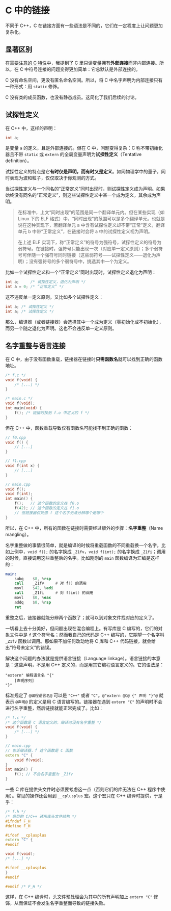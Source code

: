 # C 中的链接

不同于 C++，C 在链接方面有一些语法是不同的，它们在一定程度上让问题更加复杂化。

## 显著区别

在[需要注意的 C 特性](/ch04/compare_with_c/c_feature)中，我提到了 C 里只读变量拥有**外部连接**而非内部连接。所以，在 C 中符号连接的问题变得更加简单：它总默认是外部连接的。

C 没有命名空间，更没有匿名命名空间。所以，将 C 中名字声明为内部连接只有一种形式：用 `static` 修饰。

C 没有类的成员函数，也没有静态成员。这简化了我们后续的讨论。

## 试探性定义

在 C++ 中，这样的声明：
```cpp
int a;
```
是变量 `a` 的定义，且是外部连接的。但在 C 中，问题变得复杂：C 称不带初始化器且不带 `static` 或 `extern` 的全局变量声明为**试探性定义**（Tentative definition）。

试探性定义的特点是它**有时仅是声明，而有时又是定义**。如同物理学中的量子，同时表现为波和粒子，仅仅取决于你观测的方式。

当试探性定义与一个同名的“正常定义”同时出现时，则试探性定义成为声明。如果始终没有同名的“正常定义”，则这些试探性定义中某一个成为定义，其余成为声明。

> 在标准中，上文“同时出现”的范围是同一个翻译单元内。但在某些实现（如 Linux 下的 ELF 格式）中，“同时出现”的范围可以是多个翻译单元。也就是说在这种实现下，若翻译单元 a 中含有试探性定义却不带“正常”定义，翻译单元 b 中带“正常定义”，在链接时会将 a 中的试探性定义视为声明。
>
> 在上述 ELF 实现下，称“正常定义”的符号为强符号，试探性定义的符号为弱符号。在链接时，强符号只能出现一次（对应单一定义原则）；多个弱符号可伴随一个强符号同时链接（这些弱符号——试探性定义——退化为声明）；没有强符号的多个弱符号中，挑选其中一个为定义。

比如一个试探性定义和一个“正常定义”同时出现时，试探性定义退化为声明：
```c
int a;     /* 试探性定义，退化为声明 */
int a = 0; /* “正常定义” */
```
这不违反单一定义原则。又比如多个试探性定义：
```c
int a; /* 试探性定义 */
int a; /* 试探性定义 */
```

那么，编译器（或者链接器）会选择其中一个成为定义（零初始化或不初始化），而另一个随之退化为声明。这也不会违反单一定义原则。

## 名字重整与语言连接

在 C 中，由于没有函数重载，链接器在链接时**只需函数名**就可以找到正确的函数地址。

```c
/* f.c */
void f(void) {
    /* [...] */
}

/* main.c */
void f(void);
int main(void) {
    f(); /* 链接时找到 f.o 中定义的 f */
}
```

但在 C++ 中，函数重载导致仅有函数名可能找不到正确的函数：

```cpp
// f0.cpp
void f() {
    // [...]
}

// f1.cpp
void f(int x) {
    // [...]
}

// main.cpp
void f();
void f(int);
int main() {
    f();   // 这个函数的定义在 f0.o
    f(42); // 这个函数的定义在 f1.o
    // 但链接器仅凭借 f 这个名字无法分辨哪个是哪个
}
```

所以，在 C++ 中，所有的函数在链接时需要经过额外的步骤：**名字重整**（Name mangling）。

名字重整做的事情很简单，就是编译的时候将重载函数的不同重载换一个名字。比如上例中，`void f();` 的名字换成 `_Z1fv`，`void f(int);` 的名字换成 `_Z1fi`；调用的时候，直接调用这些重整后的名字。比如刚刚的 `main` 函数编译为汇编是这样的：

```asm
main:
    subq    $8, %rsp
    call    _Z1fv     # 对 f() 的调用
    movl    $42, %edi
    call    _Z1fi     # 对 f(int) 的调用
    movl    $0, %eax
    addq    $8, %rsp
    ret
```

重整之后，链接器就能分辨两个函数了；就可以到对象文件找对应的定义了。

一切看上去十分美好，但问题出现在混合编程上。有写库是 C 编写的，它们的对象文件中是 `f` 这个符号名；然而我自己的代码是 C++ 编写的，它期望一个名字叫 `_Z1fv` 函数以调用。那如果不加任何改动地将 C 库和 C++ 代码链接，就会给出“符号未定义”的错误。

解决这个问题的办法就是提供语言链接（Language linkage）。语言链接的本意是：这些声明，不是用 C++ 定义的，而是用其它编程语言定义的。它的语法是：

```sdsc
"extern" 编程语言名 "{"
    [声明序列]
"}"
```

标准规定了 `@编程语言名@` 可以是 `"C++"` 或者 `"C"`。`@"extern @C@ {" 声明 "}"@` 就表示 `@声明@` 的定义是用 C 语言编写的。链接器在遇到 `extern "C"` 的声明时不会进行名字重整，然后链接就能正常完成了。比如：

```cpp
/* f.c */
/* 这个函数是 C 语言定义的，编译时没有名字重整 */
void f(void) {
    /* [...] */
}

// main.cpp
// 告诉编译器，f 这个函数是 C 函数
extern "C" {
    void f(void);
}
int main() {
    f(); // 不会名字重整为 _Z1fv
}
```

一些 C 库在提供头文件时必须要考虑这一点（否则它们的库无法在 C++ 程序中使用）。常见的操作还会用到 `__cplusplus` 宏。这个宏只在 C++ 编译时提供，于是乎：

```cpp
/* f.h */
/* 典型的 C/C++ 通用库头文件结构 */
#ifndef F_H
#define F_H

#ifdef __cplusplus
extern "C" {
#endif

void f(void);
/* [...] */

#ifdef __cplusplus
}
#endif

#endif /* F_H */
```

这样，在 C++ 编译时，头文件预处理会为其中的所有声明加上 `extern "C"` 修饰，从而保证不会发生名字重整而导致的链接失败。
